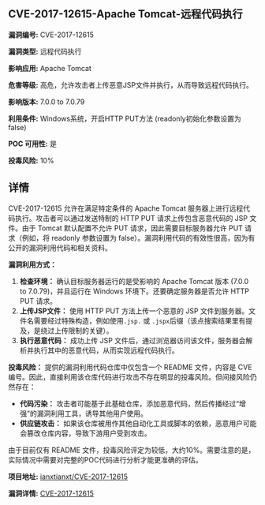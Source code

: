 ## CVE-2017-12615-Apache Tomcat-远程代码执行

**漏洞编号:** CVE-2017-12615

**漏洞类型:** 远程代码执行

**影响应用:** Apache Tomcat

**危害等级:** 高危，允许攻击者上传恶意JSP文件并执行，从而导致远程代码执行。

**影响版本:** 7.0.0 to 7.0.79

**利用条件:** Windows系统，开启HTTP PUT方法 (readonly初始化参数设置为false)

**POC 可用性:** 是

**投毒风险:** 10%

## 详情

CVE-2017-12615 允许在满足特定条件的 Apache Tomcat 服务器上进行远程代码执行。攻击者可以通过发送特制的 HTTP PUT 请求上传包含恶意代码的 JSP 文件。由于 Tomcat 默认配置不允许 PUT 请求，因此需要目标服务器允许 PUT 请求（例如，将 readonly 参数设置为 false）。漏洞利用代码的有效性很高，因为有公开的漏洞利用代码和相关资料。

**漏洞利用方式：**

1.  **检查环境：** 确认目标服务器运行的是受影响的 Apache Tomcat 版本 (7.0.0 to 7.0.79)，并且运行在 Windows 环境下。还要确定服务器是否允许 HTTP PUT 请求。
2.  **上传JSP文件：** 使用 HTTP PUT 方法上传一个恶意的 JSP 文件到服务器。文件名需要经过特殊构造，例如使用`.jsp.` 或 `.jspx`后缀（该点搜索结果里有提及，是绕过上传限制的关键）。
3.  **执行恶意代码：** 成功上传 JSP 文件后，通过浏览器访问该文件，服务器会解析并执行其中的恶意代码，从而实现远程代码执行。

**投毒风险：**
提供的漏洞利用代码仓库中仅包含一个 README 文件，内容是 CVE 编号。因此，直接利用该仓库代码进行攻击不存在明显的投毒风险。但间接风险仍然存在：

*   **代码污染：** 攻击者可能基于此基础仓库，添加恶意代码，然后传播经过“增强”的漏洞利用工具，诱导其他用户使用。
*   **供应链攻击：** 如果该仓库被用作其他自动化工具或脚本的依赖，恶意用户可能会篡改仓库内容，导致下游用户受到攻击。

由于目前仅有 README 文件，投毒风险评定为较低，大约10%。需要注意的是，实际情况中需要对完整的POC代码进行分析才能更准确的评估。

**项目地址:** [ianxtianxt/CVE-2017-12615](https://github.com/ianxtianxt/CVE-2017-12615)

**漏洞详情:** [CVE-2017-12615](https://nvd.nist.gov/vuln/detail/CVE-2017-12615)